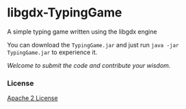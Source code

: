 # libgdx-TypingGame
A simple typing game written using the libgdx engine


You can download the `TypingGame.jar` and just run `java -jar TypingGame.jar` to experience it.


*Welcome to submit the code and contribute your wisdom.*



### License

[Apache 2 License](http://www.apache.org/licenses/LICENSE-2.0.html)
